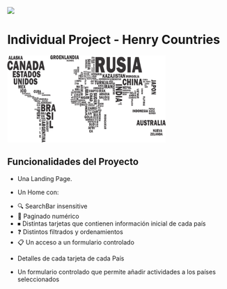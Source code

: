 <p align='left'>
    <img src='https://static.wixstatic.com/media/85087f_0d84cbeaeb824fca8f7ff18d7c9eaafd~mv2.png/v1/fill/w_160,h_30,al_c,q_85,usm_0.66_1.00_0.01/Logo_completo_Color_1PNG.webp' </img>
</p>

# Individual Project - Henry Countries

<p align="left">
  <img height="200" src="./countries.png" />
</p>

## Funcionalidades del Proyecto

- Una Landing Page.

- Un Home con:

+ 🔍 SearchBar insensitive 
+ 🔢 Paginado numérico
+ ⏹ Distintas tarjetas que contienen información inicial de cada país
+ ❓  Distintos filtrados y ordenamientos
+ 📋 Un acceso a un formulario controlado

-   Detalles de cada tarjeta de cada País

- Un formulario controlado que permite añadir actividades a los países seleccionados

